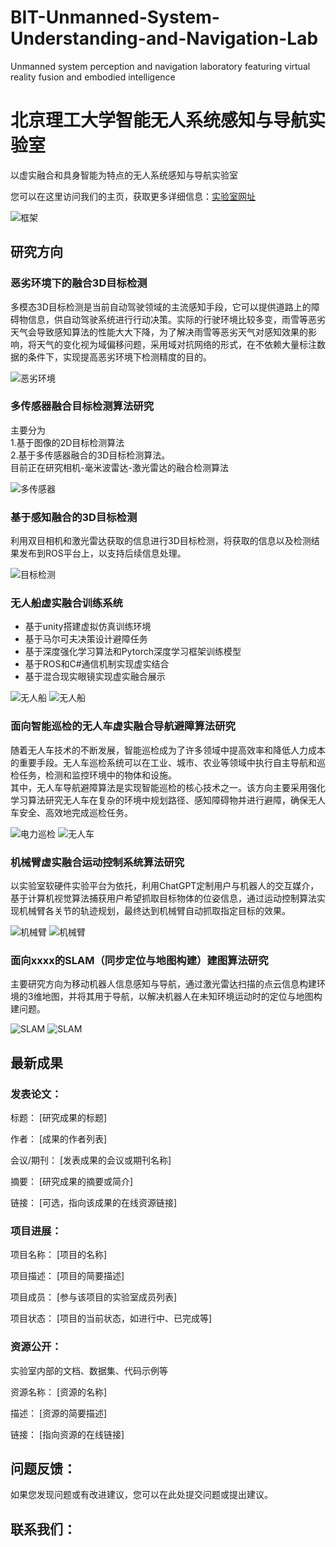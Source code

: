 # BIT-Unmanned-System-Understanding-and-Navigation-Lab
Unmanned system perception and navigation laboratory featuring virtual reality fusion and embodied intelligence

# 北京理工大学智能无人系统感知与导航实验室
以虚实融合和具身智能为特点的无人系统感知与导航实验室

您可以在这里访问我们的主页，获取更多详细信息：[实验室网址](https://spaitlab.github.io/BIT-Unmanned-System-Understanding-and-Navigation-Lab/)

![框架](docs/imagLab/0框架图.jpg)


## 研究方向
### 恶劣环境下的融合3D目标检测
多模态3D目标检测是当前自动驾驶领域的主流感知手段，它可以提供道路上的障碍物信息，供自动驾驶系统进行行动决策。实际的行驶环境比较多变，雨雪等恶劣天气会导致感知算法的性能大大下降，为了解决雨雪等恶劣天气对感知效果的影响，将天气的变化视为域偏移问题，采用域对抗网络的形式，在不依赖大量标注数据的条件下，实现提高恶劣环境下检测精度的目的。

![恶劣环境](docs/imagLab/1融合3D目标检测.png)


### 多传感器融合目标检测算法研究
主要分为  
1.基于图像的2D目标检测算法  
2.基于多传感器融合的3D目标检测算法。  
目前正在研究相机-毫米波雷达-激光雷达的融合检测算法

![多传感器](docs/imagLab/2多传感器融合.jpg)

### 基于感知融合的3D目标检测

利用双目相机和激光雷达获取的信息进行3D目标检测，将获取的信息以及检测结果发布到ROS平台上，以支持后续信息处理。

![目标检测](docs/imagLab/目标检测.gif)
### 无人船虚实融合训练系统
+ 基于unity搭建虚拟仿真训练环境
+ 基于马尔可夫决策设计避障任务
+ 基于深度强化学习算法和Pytorch深度学习框架训练模型
+ 基于ROS和C#通信机制实现虚实结合
+ 基于混合现实眼镜实现虚实融合展示

![无人船](docs/imagLab/4无人船.PNG)
![无人船](docs/imagLab/8航行.gif)

### 面向智能巡检的无人车虚实融合导航避障算法研究
随着无人车技术的不断发展，智能巡检成为了许多领域中提高效率和降低人力成本的重要手段。无人车巡检系统可以在工业、城市、农业等领域中执行自主导航和巡检任务，检测和监控环境中的物体和设施。  
其中，无人车导航避障算法是实现智能巡检的核心技术之一。该方向主要采用强化学习算法研究无人车在复杂的环境中规划路径、感知障碍物并进行避障，确保无人车安全、高效地完成巡检任务。

![电力巡检](docs/imagLab/5电力巡检.png)
![无人车](docs/imagLab/无人车.gif)

### 机械臂虚实融合运动控制系统算法研究
以实验室软硬件实验平台为依托，利用ChatGPT定制用户与机器人的交互媒介，基于计算机视觉算法捕获用户希望抓取目标物体的位姿信息，通过运动控制算法实现机械臂各关节的轨迹规划，最终达到机械臂自动抓取指定目标的效果。  

![机械臂](docs/imagLab/6机械臂.jpg)
![机械臂](docs/imagLab/机械臂控制.gif)

### 面向xxxx的SLAM（同步定位与地图构建）建图算法研究
主要研究方向为移动机器人信息感知与导航，通过激光雷达扫描的点云信息构建环境的3维地图，并将其用于导航，以解决机器人在未知环境运动时的定位与地图构建问题。

![SLAM](docs/imagLab/7SLAM建图.jpg)
![SLAM](docs/imagLab/SLAM.gif)

## 最新成果

### 发表论文：
标题： [研究成果的标题]

作者： [成果的作者列表]

会议/期刊： [发表成果的会议或期刊名称]

摘要： [研究成果的摘要或简介]

链接： [可选，指向该成果的在线资源链接]

### 项目进展：

项目名称： [项目的名称]


项目描述： [项目的简要描述]

项目成员： [参与该项目的实验室成员列表]

项目状态： [项目的当前状态，如进行中、已完成等]

### 资源公开：
实验室内部的文档、数据集、代码示例等

资源名称： [资源的名称]

描述： [资源的简要描述]

链接： [指向资源的在线链接]


## 问题反馈： 

如果您发现问题或有改进建议，您可以在此处提交问题或提出建议。

## 联系我们：

